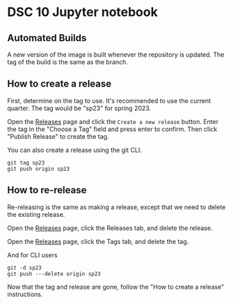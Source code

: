 # DSC 10 Jupyter notebook

## Automated Builds

A new version of the image is built whenever the repository is updated. The tag of the build is the same as the branch. 

## How to create a release

First, determine on the tag to use. It's recommended to use the current quarter. The tag would be "sp23" for spring 2023.

Open the [Releases](../../releases) page and click the `Create a new release` button. Enter the tag in the "Choose a Tag" field and press enter to confirm. Then click "Publish Release" to create the tag.

You can also create a release using the git CLI.

    git tag sp23
    git push origin sp23

## How to re-release

Re-releasing is the same as making a release, except that we need to delete the existing release.

Open the [Releases](../../releases) page, click the Releases tab, and delete the release.

Open the [Releases](../../releases) page, click the Tags tab, and delete the tag.

And for CLI users

    git -d sp23
    git push ---delete origin sp23

Now that the tag and release are gone, follow the "How to create a release" instructions.
